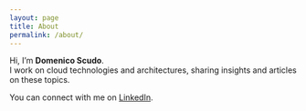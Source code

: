 ```yaml
---
layout: page
title: About
permalink: /about/
---
```


Hi, I’m **Domenico Scudo**.  
I work on cloud technologies and architectures, sharing insights and articles on these topics.

You can connect with me on [LinkedIn](https://www.linkedin.com/in/domenicoscudo/).
